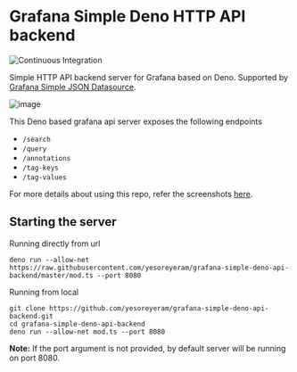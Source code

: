 # Grafana Simple Deno HTTP API backend

![Continuous Integration](https://github.com/yesoreyeram/grafana-simple-deno-api-backend/workflows/ci/badge.svg)

Simple HTTP API backend server for Grafana based on Deno. Supported by [Grafana Simple JSON Datasource](https://grafana.com/grafana/plugins/grafana-simple-json-datasource).

![image](https://user-images.githubusercontent.com/153843/91518006-1b388600-e8e7-11ea-8f40-c9cba2b02bf9.png)

This Deno based grafana api server exposes the following endpoints

- `/search`
- `/query`
- `/annotations`
- `/tag-keys`
- `/tag-values`

For more details about using this repo, refer the screenshots [here](https://github.com/yesoreyeram/grafana-simple-deno-api-backend/issues/1).

## Starting the server

Running directly from url

```
deno run --allow-net https://raw.githubusercontent.com/yesoreyeram/grafana-simple-deno-api-backend/master/mod.ts --port 8080
```

Running from local

```
git clone https://github.com/yesoreyeram/grafana-simple-deno-api-backend.git
cd grafana-simple-deno-api-backend
deno run --allow-net mod.ts --port 8080
```

**Note:** If the port argument is not provided, by default server will be running on port 8080.
